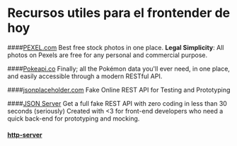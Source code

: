 Recursos utiles para el frontender de hoy
=========================================

####[PEXEL.com](https://www.pexels.com/)
Best free stock photos in one place. 
**Legal Simplicity**: All photos on Pexels are free for any personal and commercial purpose.

####[Pokeapi.co](https://pokeapi.co/)
Finally; all the Pokémon data you'll ever need, in one place,
and easily accessible through a modern RESTful API.

####[jsonplaceholder.com](https://jsonplaceholder.typicode.com/)
Fake Online REST API for Testing and Prototyping

####[JSON Server](https://github.com/typicode/json-server#json-server---)
Get a full fake REST API with zero coding in less than 30 seconds (seriously)
Created with <3 for front-end developers who need a quick back-end for prototyping and mocking.

#### [http-server](https://www.npmjs.com/package/http-server)